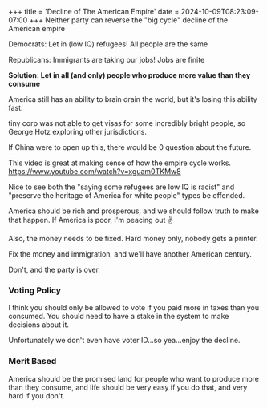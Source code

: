 +++
title = 'Decline of The American Empire'
date = 2024-10-09T08:23:09-07:00
+++
Neither party can reverse the "big cycle" decline of the American empire

Democrats: Let in (low IQ) refugees! All people are the same

Republicans: Immigrants are taking our jobs! Jobs are finite

**Solution: Let in all (and only) people who produce more value than they consume**

America still has an ability to brain drain the world, but it's losing this ability fast.

tiny corp was not able to get visas for some incredibly bright people, so George Hotz exploring other jurisdictions.

If China were to open up this, there would be 0 question about the future.

This video is great  at making sense of how the empire cycle works. https://www.youtube.com/watch?v=xguam0TKMw8

Nice to see both the "saying some refugees are low IQ is racist" and "preserve the heritage of America for white people" types be offended.

America should be rich and prosperous, and we should follow truth to make that happen. If America is poor, I'm peacing out ✌️

Also, the money needs to be fixed. Hard money only, nobody gets a printer.

Fix the money and immigration, and we'll have another American century.

Don't, and the party is over.

### Voting Policy
I think you should only be allowed to vote if you paid more in taxes than you consumed. You should need to have a stake in the system to make decisions about it.

Unfortunately we don't even have voter ID...so yea...enjoy the decline.

### Merit Based
America should be the promised land for people who want to produce more than they consume, and life should be very easy if you do that, and very hard if you don't.
